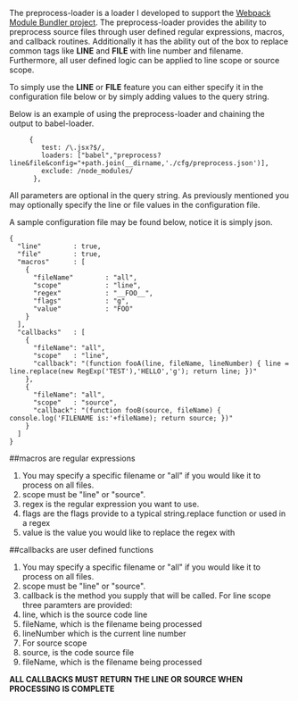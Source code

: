 The preprocess-loader is a loader I developed to support the [Webpack Module Bundler project](https://webpack.github.io/).  The preprocess-loader provides the ability to preprocess source files through user defined regular expressions, macros, and callback routines.  Additionally it has the ability out of the box to replace common tags like __LINE__ and __FILE__ with line number and filename.  Furthermore, all user defined logic can be applied to line scope or source scope.

To simply use the __LINE__ or __FILE__ feature you can either specify it in the configuration file below or by simply adding values to the query string.

Below is an example of using the preprocess-loader and chaining the output to babel-loader.

```
     {
        test: /\.jsx?$/,
        loaders: ["babel","preprocess?line&file&config="+path.join(__dirname,'./cfg/preprocess.json')],
        exclude: /node_modules/
      },

```

All parameters are optional in the query string.  As previously mentioned you may optionally specify the line or file values in the configuration file.

A sample configuration file may be found below, notice it is simply json.
```
{
  "line"        : true,
  "file"        : true,
  "macros"      : [
    {
      "fileName"        : "all",
      "scope"           : "line",
      "regex"           : "__FOO__",
      "flags"           : "g",
      "value"           : "FOO"
    }
  ],
  "callbacks"   : [
    {
      "fileName": "all",
      "scope"   : "line",
      "callback": "(function fooA(line, fileName, lineNumber) { line = line.replace(new RegExp('TEST'),'HELLO','g'); return line; })"
    },
    {
      "fileName": "all",
      "scope"   : "source",
      "callback": "(function fooB(source, fileName) { console.log('FILENAME is:'+fileName); return source; })"
    }
  ]
}
```
##macros are regular expressions
1. You may specify a specific filename or "all" if you would like it to process on all files.  
2. scope must be "line" or "source".
3. regex is the regular expression you want to use.
4. flags are the flags provide to a typical string.replace function or used in a regex
5. value is the value you would like to replace the regex with

##callbacks are user defined functions
1. You may specify a specific filename or "all" if you would like it to process on all files. 
2. scope must be "line" or "source".
3. callback is the method you supply that will be called.  For line scope three paramters are provided:
  1. line, which is the source code line
  2. fileName, which is the filename being processed
  3. lineNumber which is the current line number
3. For source scope
  1. source, is the code source file
  2. fileName, which is the filename being processed
  
**ALL CALLBACKS MUST RETURN THE LINE OR SOURCE WHEN PROCESSING IS COMPLETE**

